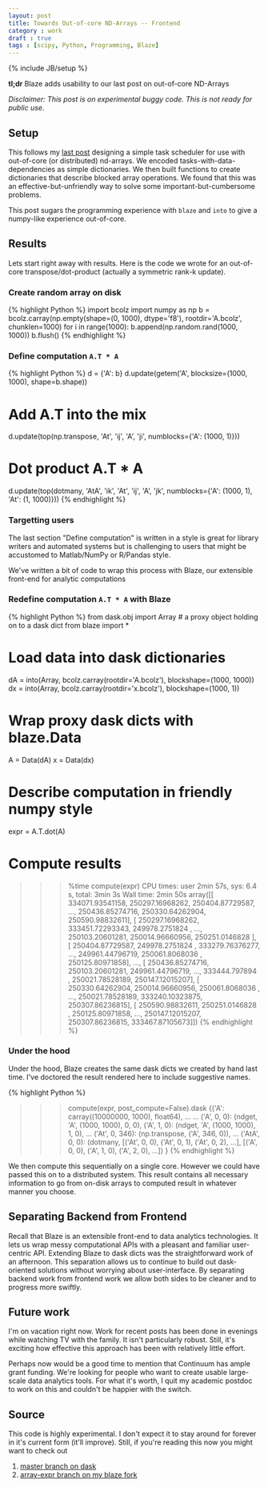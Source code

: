 ```yaml
---
layout: post
title: Towards Out-of-core ND-Arrays -- Frontend
category : work
draft : true
tags : [scipy, Python, Programming, Blaze]
---
```

{% include JB/setup %}

**tl;dr** Blaze adds usability to our last post on out-of-core ND-Arrays

*Disclaimer: This post is on experimental buggy code.  This is not ready for public
use.*

Setup
-----

This follows my [last
post](matthewrocklin.com/blog/work/2014/12/27/Towards-OOC/) designing a simple
task scheduler for use with out-of-core (or distributed) nd-arrays.  We
encoded tasks-with-data-dependencies as simple dictionaries.  We then
built functions to create dictionaries that describe blocked array operations.
We found that this was an effective-but-unfriendly way to solve some
important-but-cumbersome problems.

This post sugars the programming experience with `blaze` and `into` to give a
numpy-like experience out-of-core.


Results
-------

Lets start right away with results.  Here is the code we wrote for an
out-of-core transpose/dot-product (actually a symmetric rank-k update).

### Create random array on disk

{% highlight Python %}
import bcolz
import numpy as np
b = bcolz.carray(np.empty(shape=(0, 1000), dtype='f8'),
                 rootdir='A.bcolz', chunklen=1000)
for i in range(1000):
    b.append(np.random.rand(1000, 1000))
b.flush()
{% endhighlight %}

### Define computation `A.T * A`

{% highlight Python %}
d = {'A': b}
d.update(getem('A', blocksize=(1000, 1000), shape=b.shape))

# Add A.T into the mix
d.update(top(np.transpose, 'At', 'ij', 'A', 'ji', numblocks={'A': (1000, 1)}))

# Dot product A.T * A
d.update(top(dotmany, 'AtA', 'ik', 'At', 'ij', 'A', 'jk',
         numblocks={'A': (1000, 1), 'At': (1, 1000)}))
{% endhighlight %}


### Targetting users

The last section "Define computation" is written in a style is great for
library writers and automated systems but is challenging to users that might be
accustomed to Matlab/NumPy or R/Pandas style.

We've written a bit of code to wrap this process with Blaze, our extensible
front-end for analytic computations


### Redefine computation `A.T * A` with Blaze

{% highlight Python %}
from dask.obj import Array  # a proxy object holding on to a dask dict
from blaze import *

# Load data into dask dictionaries
dA = into(Array, bcolz.carray(rootdir='A.bcolz'), blockshape=(1000, 1000))
dx = into(Array, bcolz.carray(rootdir='x.bcolz'), blockshape=(1000, 1))

# Wrap proxy dask dicts with blaze.Data
A = Data(dA)
x = Data(dx)

# Describe computation in friendly numpy style
expr = A.T.dot(A)

# Compute results
>>> %time compute(expr)
CPU times: user 2min 57s, sys: 6.4 s, total: 3min 3s
Wall time: 2min 50s
array([[ 334071.93541158,  250297.16968262,  250404.87729587, ...,
         250436.85274716,  250330.64262904,  250590.98832611],
       [ 250297.16968262,  333451.72293343,  249978.2751824 , ...,
         250103.20601281,  250014.96660956,  250251.0146828 ],
       [ 250404.87729587,  249978.2751824 ,  333279.76376277, ...,
         249961.44796719,  250061.8068036 ,  250125.80971858],
       ...,
       [ 250436.85274716,  250103.20601281,  249961.44796719, ...,
         333444.797894  ,  250021.78528189,  250147.12015207],
       [ 250330.64262904,  250014.96660956,  250061.8068036 , ...,
         250021.78528189,  333240.10323875,  250307.86236815],
       [ 250590.98832611,  250251.0146828 ,  250125.80971858, ...,
         250147.12015207,  250307.86236815,  333467.87105673]])
{% endhighlight %}


### Under the hood

Under the hood, Blaze creates the same dask dicts we created by hand last time.
I've doctored the result rendered here to include suggestive names.

{% highlight Python %}
>>> compute(expr, post_compute=False).dask
{('A': carray((10000000, 1000), float64), ...
 ...
 ('A', 0, 0): (ndget, 'A', (1000, 1000), 0, 0),
 ('A', 1, 0): (ndget, 'A', (1000, 1000), 1, 0),
 ...
 ('At', 0, 346): (np.transpose, ('A', 346, 0)),
 ...
 ('AtA', 0, 0): (dotmany, [('At', 0, 0), ('At', 0, 1), ('At', 0, 2), ...],
                          [('A', 0, 0),  ('A', 1, 0),  ('A', 2, 0), ...])
}
{% endhighlight %}

We then compute this sequentially on a single core.  However we could have
passed this on to a distributed system.  This result contains all necessary
information to go from on-disk arrays to computed result in whatever manner you
choose.


Separating Backend from Frontend
--------------------------------

Recall that Blaze is an extensible front-end to data analytics technologies.
It lets us wrap messy computational APIs with a pleasant and familiar
user-centric API.  Extending Blaze to dask dicts was the straightforward work
of an afternoon.  This separation allows us to continue to build out
dask-oriented solutions without worrying about user-interface.  By separating
backend work from frontend work we allow both sides to be cleaner and to
progress more swiftly.


Future work
-----------

I'm on vacation right now.  Work for recent posts has been done in evenings
while watching TV with the family.  It isn't particularly robust.  Still, it's
exciting how effective this approach has been with relatively little effort.

Perhaps now would be a good time to mention that Continuum has ample grant
funding.  We're looking for people who want to create usable large-scale data
analytics tools.  For what it's worth, I quit my academic postdoc to work on
this and couldn't be happier with the switch.


Source
------

This code is highly experimental.  I don't expect it to stay around for forever
in it's current form (it'll improve).  Still, if you're reading this now you
might want to check out

1.  [master branch on dask](https://github.com/mrocklin/dask)
2.  [array-expr branch on my blaze fork](https://github.com/mrocklin/blaze/tree/array-expr)
